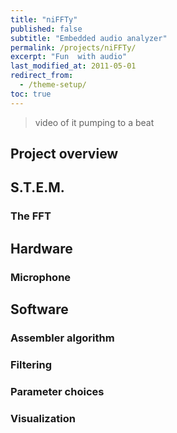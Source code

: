 ```yaml
---
title: "niFFTy"
published: false
subtitle: "Embedded audio analyzer"
permalink: /projects/niFFTy/
excerpt: "Fun  with audio"
last_modified_at: 2011-05-01
redirect_from:
  - /theme-setup/
toc: true
---
```

> video of it pumping to a beat

## Project overview


## S.T.E.M.

### The FFT

## Hardware

### Microphone

## Software

### Assembler algorithm

### Filtering

### Parameter choices

### Visualization
